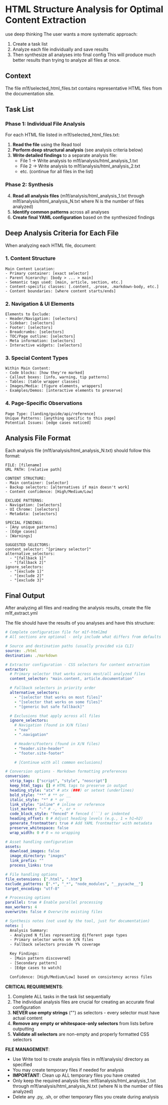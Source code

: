 # HTML Structure Analysis for Optimal Content Extraction

use deep thinking The user wants a more systematic approach:

1. Create a task list
2. Analyze each file individually and save results
3. Then synthesize all analyses into final config This will produce much better
   results than trying to analyze all files at once.

## Context

The file m1f/selected_html_files.txt contains representative HTML files from the
documentation site.

## Task List

### Phase 1: Individual File Analysis

For each HTML file listed in m1f/selected_html_files.txt:

1. **Read the file** using the Read tool
2. **Perform deep structural analysis** (see analysis criteria below)
3. **Write detailed findings** to a separate analysis file:
   - File 1 → Write analysis to m1f/analysis/html_analysis_1.txt
   - File 2 → Write analysis to m1f/analysis/html_analysis_2.txt
   - etc. (continue for all files in the list)

### Phase 2: Synthesis

4. **Read all analysis files** (m1f/analysis/html_analysis_1.txt through
   m1f/analysis/html_analysis_N.txt where N is the number of files analyzed)
5. **Identify common patterns** across all analyses
6. **Create final YAML configuration** based on the synthesized findings

## Deep Analysis Criteria for Each File

When analyzing each HTML file, document:

### 1. Content Structure

```
Main Content Location:
- Primary container: [exact selector]
- Parent hierarchy: [body > ... > main]
- Semantic tags used: [main, article, section, etc.]
- Content-specific classes: [.content, .prose, .markdown-body, etc.]
- Content boundaries: [where content starts/ends]
```

### 2. Navigation & UI Elements

```
Elements to Exclude:
- Header/Navigation: [selectors]
- Sidebar: [selectors]
- Footer: [selectors]
- Breadcrumbs: [selectors]
- TOC/Page outline: [selectors]
- Meta information: [selectors]
- Interactive widgets: [selectors]
```

### 3. Special Content Types

```
Within Main Content:
- Code blocks: [how they're marked]
- Callout boxes: [info, warning, tip patterns]
- Tables: [table wrapper classes]
- Images/Media: [figure elements, wrappers]
- Examples/Demos: [interactive elements to preserve]
```

### 4. Page-Specific Observations

```
Page Type: [landing/guide/api/reference]
Unique Patterns: [anything specific to this page]
Potential Issues: [edge cases noticed]
```

## Analysis File Format

Each analysis file (m1f/analysis/html_analysis_N.txt) should follow this format:

```
FILE: [filename]
URL PATH: [relative path]

CONTENT STRUCTURE:
- Main container: [selector]
- Backup selectors: [alternatives if main doesn't work]
- Content confidence: [High/Medium/Low]

EXCLUDE PATTERNS:
- Navigation: [selectors]
- UI Chrome: [selectors]
- Metadata: [selectors]

SPECIAL FINDINGS:
- [Any unique patterns]
- [Edge cases]
- [Warnings]

SUGGESTED SELECTORS:
content_selector: "[primary selector]"
alternative_selectors:
  - "[fallback 1]"
  - "[fallback 2]"
ignore_selectors:
  - "[exclude 1]"
  - "[exclude 2]"
  - "[exclude 3]"
```

## Final Output

After analyzing all files and reading the analysis results, create the file
m1f_extract.yml

The file should have the results of you analyses and have this structure:

````yaml
# Complete configuration file for m1f-html2md
# All sections are optional - only include what differs from defaults

# Source and destination paths (usually provided via CLI)
source: ./html
destination: ./markdown

# Extractor configuration - CSS selectors for content extraction
extractor:
  # Primary selector that works across most/all analyzed files
  content_selector: "main.content, article.documentation"

  # Fallback selectors in priority order
  alternative_selectors:
    - "[selector that works on most files]"
    - "[selector that works on some files]"
    - "[generic but safe fallback]"

  # Exclusions that apply across all files
  ignore_selectors:
    # Navigation (found in X/N files)
    - "nav"
    - ".navigation"

    # Headers/Footers (found in X/N files)
    - "header.site-header"
    - "footer.site-footer"

    # [Continue with all common exclusions]

# Conversion options - Markdown formatting preferences
conversion:
  strip_tags: ["script", "style", "noscript"]
  keep_html_tags: [] # HTML tags to preserve in output
  heading_style: "atx" # atx (###) or setext (underlines)
  bold_style: "**" # ** or __
  italic_style: "*" # * or _
  link_style: "inline" # inline or reference
  list_marker: "-" # -, *, or +
  code_block_style: "fenced" # fenced (```) or indented
  heading_offset: 0 # Adjust heading levels (e.g., 1 = h1→h2)
  generate_frontmatter: true # Add YAML frontmatter with metadata
  preserve_whitespace: false
  wrap_width: 0 # 0 = no wrapping

# Asset handling configuration
assets:
  download_images: false
  image_directory: "images"
  link_prefix: ""
  process_links: true

# File handling options
file_extensions: [".html", ".htm"]
exclude_patterns: [".*", "_*", "node_modules", "__pycache__"]
target_encoding: "utf-8"

# Processing options
parallel: true # Enable parallel processing
max_workers: 4
overwrite: false # Overwrite existing files

# Synthesis notes (not used by the tool, just for documentation)
notes: |
  Analysis Summary:
  - Analyzed N files representing different page types
  - Primary selector works on X/N files
  - Fallback selectors provide Y% coverage

  Key Findings:
  - [Main pattern discovered]
  - [Secondary pattern]
  - [Edge cases to watch]

  Confidence: [High/Medium/Low] based on consistency across files
````

**CRITICAL REQUIREMENTS**:

1. Complete ALL tasks in the task list sequentially
2. The individual analysis files are crucial for creating an accurate final
   configuration
3. **NEVER use empty strings** ("") as selectors - every selector must have
   actual content
4. **Remove any empty or whitespace-only selectors** from lists before
   outputting
5. **Validate all selectors** are non-empty and properly formatted CSS selectors

**FILE MANAGEMENT**:

- Use Write tool to create analysis files in m1f/analysis/ directory as
  specified
- You may create temporary files if needed for analysis
- **IMPORTANT**: Clean up ALL temporary files you have created
- Only keep the required analysis files: m1f/analysis/html_analysis_1.txt
  through m1f/analysis/html_analysis_N.txt (where N is the number of files
  analyzed)
- Delete any .py, .sh, or other temporary files you create during analysis
